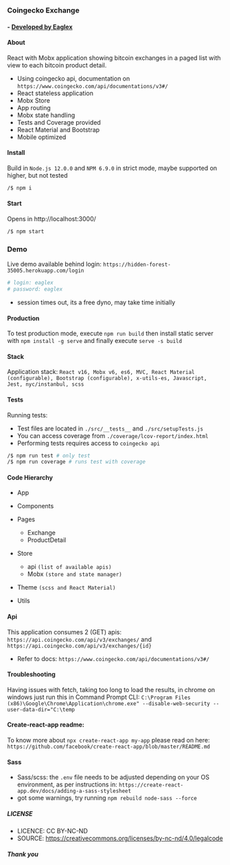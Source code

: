 ### Coingecko Exchange
#### - [ Developed by Eaglex ](http://eaglex.net)

#### About
React with Mobx application showing bitcoin exchanges in a paged list with view to each bitcoin product detail.

- Using coingecko api, documentation on `https://www.coingecko.com/api/documentations/v3#/`
- React stateless application
- Mobx Store
- App routing
- Mobx state handling
- Tests and Coverage provided
- React Material and Bootstrap 
- Mobile optimized

#### Install 
Build in `Node.js 12.0.0` and `NPM 6.9.0` in strict mode, maybe supported on higher, but not tested

```sh
/$ npm i 
```


#### Start
Opens in http://localhost:3000/

```sh
/$ npm start
```


### Demo
Live demo available behind login:
`https://hidden-forest-35005.herokuapp.com/login`
```sh
# login: eaglex
# password: eaglex
```
- session times out, its a free dyno, may take time initially



#### Production
To test production mode, execute  `npm run build` then install static server with `npm install -g serve`
and finally execute `serve -s build`


#### Stack
Application stack: `React v16, Mobx v6, es6, MVC, React Material (configurable), Bootstrap (configurable), x-utils-es, Javascript, Jest, nyc/instanbul, scss`


#### Tests
Running tests:
- Test files are located in `./src/__tests__` and `./src/setupTests.js`
- You can access coverage from `./coverage/lcov-report/index.html`
- Performing tests requires access to `coingecko api`

```sh
/$ npm run test # only test
/$ npm run coverage # runs test with coverage
```


#### Code Hierarchy
- App
- Components
- Pages
    - Exchange
    - ProductDetail

- Store
    - api `(list of available apis)`
    - Mobx `(store and state manager)`
- Theme `(scss and React Material)` 
- Utils


#### Api
This application consumes 2 (GET) apis: `https://api.coingecko.com/api/v3/exchanges/` and `https://api.coingecko.com/api/v3/exchanges/{id}`

- Refer to docs: `https://www.coingecko.com/api/documentations/v3#/`


#### Troubleshooting
Having issues with fetch, taking too long to load the results, in chrome on windows just run this in Command Prompt CLI:
`C:\Program Files (x86)\Google\Chrome\Application\chrome.exe" --disable-web-security --user-data-dir="C:\temp`

#### Create-react-app readme:
To know more about `npx create-react-app my-app` please read on here:
`https://github.com/facebook/create-react-app/blob/master/README.md`


#### Sass
- Sass/scss: the `.env` file needs to be adjusted depending on your OS environment, as per instructions in: `https://create-react-app.dev/docs/adding-a-sass-stylesheet`
- got some warnings, try running `npm rebuild node-sass --force`


##### LICENSE
* LICENCE: CC BY-NC-ND
* SOURCE: https://creativecommons.org/licenses/by-nc-nd/4.0/legalcode

##### Thank you

